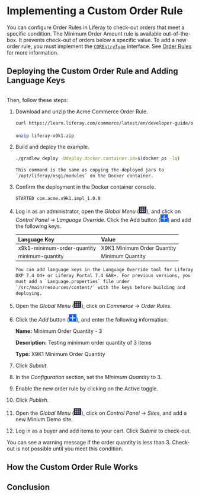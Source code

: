 # Implementing a Custom Order Rule

You can configure Order Rules in Liferay to check-out orders that meet a specific condition. The Minimum Order Amount rule is available out-of-the-box. It prevents check-out of orders below a specific value. To add a new order rule, you must implement the [`COREntryType`](https://github.com/liferay/liferay-portal/blob/master/modules/apps/commerce/commerce-order-rule-api/src/main/java/com/liferay/commerce/order/rule/entry/type/COREntryType.java) interface. See [Order Rules](https://learn.liferay.com/commerce/latest/en/order-management/order-rules.html) for more information.

## Deploying the Custom Order Rule and Adding Language Keys

```{include} /_snippets/run-liferay-dxp.md
```

Then, follow these steps:

1. Download and unzip the Acme Commerce Order Rule.

   ```bash
   curl https://learn.liferay.com/commerce/latest/en/developer-guide/order-management/liferay-x9k1.zip

   unzip liferay-x9k1.zip
   ```

1. Build and deploy the example.

   ```bash
   ./gradlew deploy -Ddeploy.docker.container.id=$(docker ps -lq)
   ```

   ```{note}
   This command is the same as copying the deployed jars to `/opt/liferay/osgi/modules` on the Docker container.
   ```

1. Confirm the deployment in the Docker container console.

   ```bash
   STARTED com.acme.x9k1.impl_1.0.0
   ```

1. Log in as an administrator, open the *Global Menu* (![Applications Menu icon](../../images/icon-applications-menu.png)), and click on *Control Panel* &rarr; *Language Override*. Click the Add button (![Add icon](../../images/icon-add.png)) and add the following keys.

   |  Language Key | Value  |
   |:---|:---|
   | x9k1-minimum-order-quantity  | X9K1 Minimum Order Quantity  |
   | minimum-quantity | Minimum Quantity  |

   ```{important}
   You can add language keys in the Language Override tool for Liferay DXP 7.4 U4+ or Liferay Portal 7.4 GA8+. For previous versions, you must add a `Language.properties` file under `/src/main/resources/content/` with the keys before building and deploying.
   ```

1. Open the *Global Menu* (![Applications Menu icon](../../images/icon-applications-menu.png)), click on *Commerce* &rarr; *Order Rules*.

1. Click the *Add* button (![Add icon](../../images/icon-add.png)), and enter the following information.

   **Name:** Minimum Order Quantity - 3

   **Description:** Testing minimum order quantity of 3 items

   **Type:** X9K1 Minimum Order Quantity

1. Click *Submit*.

1. In the *Configuration* section, set the *Minimum Quantity* to 3.

1. Enable the new order rule by clicking on the Active toggle.

1. Click *Publish*.

1. Open the *Global Menu* (![Applications Menu icon](../../images/icon-applications-menu.png)), click on *Control Panel* &rarr; *Sites*, and add a new Minium Demo site.

1. Log in as a buyer and add items to your cart. Click *Submit* to check-out.

You can see a warning message if the order quantity is less than 3. Check-out is not possible until you meet this condition.

## How the Custom Order Rule Works


## Conclusion